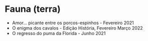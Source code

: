 # Fauna (terra)

- Amor... picante entre os porcos-espinhos - Fevereiro 2021
- O enigma dos cavalos - Edição História, Fevereiro Março 2022
- O regresso do puma da Florida - Junho 2021

